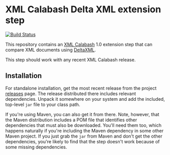 # XML Calabash Delta XML extension step

[![Build Status](https://travis-ci.org/ndw/xmlcalabash1-deltaxml.svg?branch=master)](https://travis-ci.org/ndw/xmlcalabash1-deltaxml.svg?branch=master)

This repository contains an
[XML Calabash](https://github.com/ndw/xmlcalabash1) 1.0 extension
step that can compare XML documents using
[DeltaXML](https://www.deltaxml.com/).

This step should work with any recent XML Calabash release.

## Installation

For standalone installation, get the most recent release from the project
[releases](https://github.com/ndw/xmlcalabash1-deltaxml/releases) page.
The release distributed there includes
relevant dependencies. Unpack it somewhere on your system and add the
included, top-level `jar` file to your class path.

If you're using Maven, you can also get it from there. Note, however, that
the Maven distribution includes a POM file that identifies other dependencies
that must also be downloaded. You'll need them too, which happens naturally
if you're including the Maven dependency in some other Maven project.
If you just grab the `jar` from Maven and don't get the other dependencies,
you're likely to find that the step doesn't work because of some missing
dependencies.

